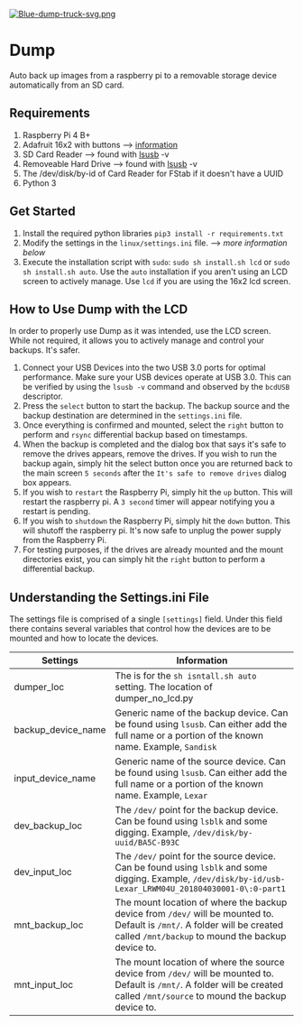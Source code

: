 [![Blue-dump-truck-svg.png](https://i.postimg.cc/9fzQ4LyN/Blue-dump-truck-svg.png)](https://postimg.cc/d7PYpmH8)

# Dump

Auto back up images from a raspberry pi to a removable storage device automatically from an SD card.

## Requirements
1. Raspberry Pi 4 B+  
2. Adafruit 16x2 with buttons --> [information](https://learn.adafruit.com/adafruit-16x2-character-lcd-plus-keypad-for-raspberry-pi)
3. SD Card Reader   --> found with [lsusb](https://linux.die.net/man/8/lsusb) -v
4. Removeable Hard Drive --> found with [lsusb](https://linux.die.net/man/8/lsusb) -v
5. The /dev/disk/by-id of Card Reader for FStab if it doesn't have a UUID
6. Python 3

## Get Started
1. Install the required python libraries `pip3 install -r requirements.txt`
2. Modify the settings in the `linux/settings.ini` file. --> *more information below*
3. Execute the installation script with `sudo`: `sudo sh install.sh lcd` or `sudo sh install.sh auto`. Use the `auto` installation if you aren't using an LCD screen to actively manage. Use `lcd` if you are using the 16x2 lcd screen.

## How to Use Dump with the LCD
In order to properly use Dump as it was intended, use the LCD screen. While not required, it allows you to actively manage and control your backups. It's safer. 

1. Connect your USB Devices into the two USB 3.0 ports for optimal performance. Make sure your USB devices operate at USB 3.0. This can be verified by using the `lsusb -v` command and observed by the `bcdUSB` descriptor.
2. Press the `select` button to start the backup. The backup source and the backup destination are determined in the `settings.ini` file.
3. Once everything is confirmed and mounted, select the `right` button to perform and `rsync` differential backup based on timestamps.
4. When the backup is completed and the dialog box that says it's safe to remove the drives appears, remove the drives. If you wish to run the backup again, simply hit the select button once you are returned back to the main screen `5 seconds` after the `It's safe to remove drives` dialog box appears. 
5. If you wish to `restart` the Raspberry Pi, simply hit the `up` button. This will restart the raspberry pi. A `3 second` timer will appear notifying you a restart is pending. 
6. If you wish to `shutdown` the Raspberry Pi, simply hit the `down` button. This will shutoff the raspberry pi. It's now safe to unplug the power supply from the Raspberry Pi.
7. For testing purposes, if the drives are already mounted and the mount directories exist, you can simply hit the `right` button to perform a differential backup. 

## Understanding the Settings.ini File

The settings file is comprised of a single `[settings]` field. Under this field there contains several variables that control how the devices are to be mounted and how to locate the devices. 

|Settings|  Information|
|--|--|
|dumper_loc| The is for the `sh isntall.sh auto` setting. The location of dumper_no_lcd.py|
|backup_device_name| Generic name of the backup device. Can be found using `lsusb`. Can either add the full name or a portion of the known name. Example, `Sandisk`|
|input_device_name| Generic name of the source device. Can be found using `lsusb`. Can either add the full name or a portion of the known name. Example, `Lexar` |
| dev_backup_loc | The `/dev/` point for the backup device. Can be found using `lsblk` and some digging. Example, `/dev/disk/by-uuid/BA5C-B93C` |
| dev_input_loc | The `/dev/` point for the source device. Can be found using `lsblk` and some digging. Example, `/dev/disk/by-id/usb-Lexar_LRWM04U_201804030001-0\:0-part1` |
| mnt_backup_loc | The mount location of where the backup device from `/dev/` will be mounted to. Default is `/mnt/`. A folder will be created called `/mnt/backup` to mound the backup device to. |
| mnt_input_loc | The mount location of where the source device from `/dev/` will be mounted to. Default is `/mnt/`. A folder will be created called `/mnt/source` to mound the backup device to. |

